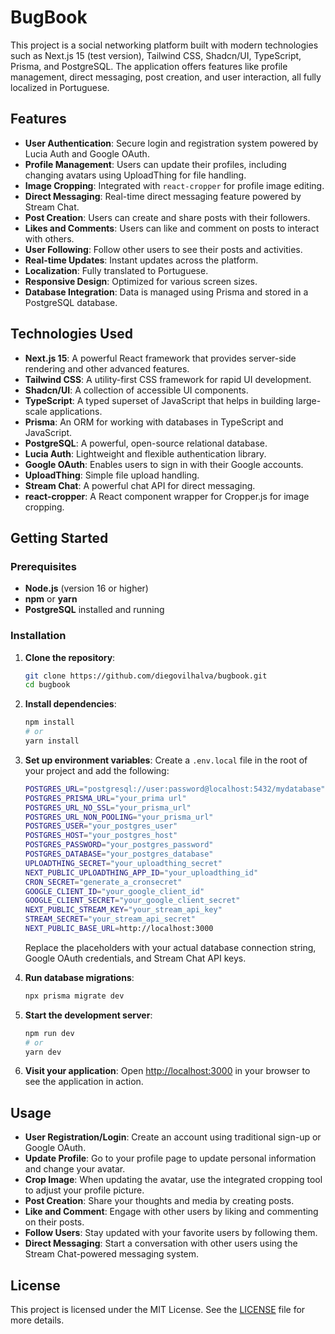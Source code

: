 

# BugBook

This project is a social networking platform built with modern technologies such as Next.js 15 (test version), Tailwind CSS, Shadcn/UI, TypeScript, Prisma, and PostgreSQL. The application offers features like profile management, direct messaging, post creation, and user interaction, all fully localized in Portuguese.

## Features

- **User Authentication**: Secure login and registration system powered by Lucia Auth and Google OAuth.
- **Profile Management**: Users can update their profiles, including changing avatars using UploadThing for file handling.
- **Image Cropping**: Integrated with `react-cropper` for profile image editing.
- **Direct Messaging**: Real-time direct messaging feature powered by Stream Chat.
- **Post Creation**: Users can create and share posts with their followers.
- **Likes and Comments**: Users can like and comment on posts to interact with others.
- **User Following**: Follow other users to see their posts and activities.
- **Real-time Updates**: Instant updates across the platform.
- **Localization**: Fully translated to Portuguese.
- **Responsive Design**: Optimized for various screen sizes.
- **Database Integration**: Data is managed using Prisma and stored in a PostgreSQL database.

## Technologies Used

- **Next.js 15**: A powerful React framework that provides server-side rendering and other advanced features.
- **Tailwind CSS**: A utility-first CSS framework for rapid UI development.
- **Shadcn/UI**: A collection of accessible UI components.
- **TypeScript**: A typed superset of JavaScript that helps in building large-scale applications.
- **Prisma**: An ORM for working with databases in TypeScript and JavaScript.
- **PostgreSQL**: A powerful, open-source relational database.
- **Lucia Auth**: Lightweight and flexible authentication library.
- **Google OAuth**: Enables users to sign in with their Google accounts.
- **UploadThing**: Simple file upload handling.
- **Stream Chat**: A powerful chat API for direct messaging.
- **react-cropper**: A React component wrapper for Cropper.js for image cropping.

## Getting Started

### Prerequisites

- **Node.js** (version 16 or higher)
- **npm** or **yarn**
- **PostgreSQL** installed and running

### Installation

1. **Clone the repository**:
   ```bash
   git clone https://github.com/diegovilhalva/bugbook.git
   cd bugbook
   ```

2. **Install dependencies**:
   ```bash
   npm install
   # or
   yarn install
   ```

3. **Set up environment variables**:
   Create a `.env.local` file in the root of your project and add the following:
   ```bash
   POSTGRES_URL="postgresql://user:password@localhost:5432/mydatabase"
   POSTGRES_PRISMA_URL="your_prima url"
   POSTGRES_URL_NO_SSL="your_prisma_url"
   POSTGRES_URL_NON_POOLING="your_prisma_url"
   POSTGRES_USER="your_postgres_user"
   POSTGRES_HOST="your_postgres_host"
   POSTGRES_PASSWORD="your_postgres_password"
   POSTGRES_DATABASE="your_postgres_database"
   UPLOADTHING_SECRET="your_uploadthing_secret"
   NEXT_PUBLIC_UPLOADTHING_APP_ID="your_uploadthing_id"
   CRON_SECRET="generate_a_cronsecret"
   GOOGLE_CLIENT_ID="your_google_client_id"
   GOOGLE_CLIENT_SECRET="your_google_client_secret"
   NEXT_PUBLIC_STREAM_KEY="your_stream_api_key"
   STREAM_SECRET="your_stream_api_secret"
   NEXT_PUBLIC_BASE_URL=http://localhost:3000
   ```
   Replace the placeholders with your actual database connection string, Google OAuth credentials, and Stream Chat API keys.

4. **Run database migrations**:
   ```bash
   npx prisma migrate dev
   ```

5. **Start the development server**:
   ```bash
   npm run dev
   # or
   yarn dev
   ```

6. **Visit your application**:
   Open [http://localhost:3000](http://localhost:3000) in your browser to see the application in action.

## Usage

- **User Registration/Login**: Create an account using traditional sign-up or Google OAuth.
- **Update Profile**: Go to your profile page to update personal information and change your avatar.
- **Crop Image**: When updating the avatar, use the integrated cropping tool to adjust your profile picture.
- **Post Creation**: Share your thoughts and media by creating posts.
- **Like and Comment**: Engage with other users by liking and commenting on their posts.
- **Follow Users**: Stay updated with your favorite users by following them.
- **Direct Messaging**: Start a conversation with other users using the Stream Chat-powered messaging system.



## License

This project is licensed under the MIT License. See the [LICENSE](LICENSE) file for more details.

